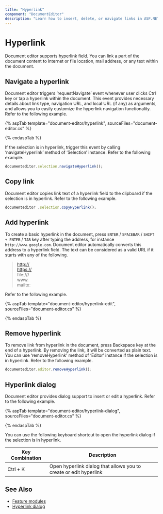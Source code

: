 ```yaml
---
title: "Hyperlink"
component: "DocumentEditor"
description: "Learn how to insert, delete, or navigate links in ASP.NET CORE document editor."
---
```


# Hyperlink

Document editor supports hyperlink field. You can link a part of the document content to Internet or file location, mail address, or any text within the document.

## Navigate a hyperlink

Document editor triggers ‘requestNavigate’ event whenever user clicks Ctrl key or tap a hyperlink within the document. This event provides necessary details about link type, navigation URL, and local URL (if any) as arguments, and allows you to easily customize the hyperlink navigation functionality. Refer to the following example.

{% aspTab template="document-editor/hyperlink", sourceFiles="document-editor.cs" %}

{% endaspTab %}

If the selection is in hyperlink, trigger this event by calling ‘navigateHyperlink’ method of ‘Selection’ instance. Refer to the following example.

```typescript
documenteditor.selection.navigateHyperlink();
```

## Copy link

Document editor copies link text of a hyperlink field to the clipboard if the selection is in hyperlink. Refer to the following example.

```typescript
documenteditor .selection.copyHyperlink();
```

## Add hyperlink

To create a basic hyperlink in the document, press `ENTER` / `SPACEBAR` / `SHIFT + ENTER` / `TAB` key after typing the address, for instance `http://www.google.com`. Document editor automatically converts this address to a hyperlink field. The text can be considered as a valid URL if it starts with any of the following.

><http://><br>
><https://><br>
>file:///<br>
>www.<br>
>mailto:<br>

Refer to the following example.

{% aspTab template="document-editor/hyperlink-edit", sourceFiles="document-editor.cs" %}

{% endaspTab %}

## Remove hyperlink

To remove link from hyperlink in the document, press Backspace key at the end of a hyperlink. By removing the link, it will be converted as plain text. You can use ‘removeHyperlink’ method of ‘Editor’ instance if the selection is in hyperlink. Refer to the following example.

```typescript
documenteditor.editor.removeHyperlink();
```

## Hyperlink dialog

Document editor provides dialog support to insert or edit a hyperlink. Refer to the following example.

{% aspTab template="document-editor/hyperlink-dialog", sourceFiles="document-editor.cs" %}

{% endaspTab %}

You can use the following keyboard shortcut to open the hyperlink dialog if the selection is in hyperlink.

| Key Combination | Description |
|-----------------|-------------|
|Ctrl + K | Open hyperlink dialog that allows you to create or edit hyperlink|

## See Also

* [Feature modules](../../document-editor/feature-module/)
* [Hyperlink dialog](../../document-editor/dialog/#hyperlink-dialog)
